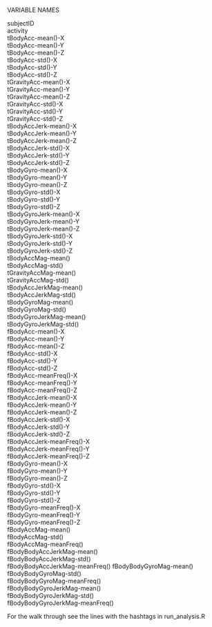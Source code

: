 
VARIABLE NAMES

subjectID                       
activity                        
tBodyAcc-mean()-X              
tBodyAcc-mean()-Y               
tBodyAcc-mean()-Z               
tBodyAcc-std()-X               
tBodyAcc-std()-Y                
tBodyAcc-std()-Z                
tGravityAcc-mean()-X           
tGravityAcc-mean()-Y            
tGravityAcc-mean()-Z           
 tGravityAcc-std()-X            
tGravityAcc-std()-Y             
tGravityAcc-std()-Z             
tBodyAccJerk-mean()-X          
tBodyAccJerk-mean()-Y           
tBodyAccJerk-mean()-Z           
tBodyAccJerk-std()-X           
tBodyAccJerk-std()-Y            
tBodyAccJerk-std()-Z           
tBodyGyro-mean()-X             
tBodyGyro-mean()-Y              
tBodyGyro-mean()-Z              
tBodyGyro-std()-X              
tBodyGyro-std()-Y               
tBodyGyro-std()-Z               
tBodyGyroJerk-mean()-X         
tBodyGyroJerk-mean()-Y          
tBodyGyroJerk-mean()-Z          
tBodyGyroJerk-std()-X          
tBodyGyroJerk-std()-Y           
tBodyGyroJerk-std()-Z           
tBodyAccMag-mean()             
tBodyAccMag-std()               
tGravityAccMag-mean()           
tGravityAccMag-std()           
tBodyAccJerkMag-mean()          
tBodyAccJerkMag-std()           
tBodyGyroMag-mean()            
tBodyGyroMag-std()              
tBodyGyroJerkMag-mean()         
tBodyGyroJerkMag-std()         
fBodyAcc-mean()-X               
fBodyAcc-mean()-Y               
fBodyAcc-mean()-Z              
fBodyAcc-std()-X                
fBodyAcc-std()-Y                
fBodyAcc-std()-Z               
fBodyAcc-meanFreq()-X           
fBodyAcc-meanFreq()-Y           
fBodyAcc-meanFreq()-Z          
fBodyAccJerk-mean()-X           
fBodyAccJerk-mean()-Y           
fBodyAccJerk-mean()-Z          
fBodyAccJerk-std()-X            
fBodyAccJerk-std()-Y            
fBodyAccJerk-std()-Z           
fBodyAccJerk-meanFreq()-X       
fBodyAccJerk-meanFreq()-Y       
fBodyAccJerk-meanFreq()-Z      
fBodyGyro-mean()-X              
fBodyGyro-mean()-Y             
fBodyGyro-mean()-Z             
fBodyGyro-std()-X               
fBodyGyro-std()-Y               
fBodyGyro-std()-Z              
fBodyGyro-meanFreq()-X          
fBodyGyro-meanFreq()-Y          
fBodyGyro-meanFreq()-Z         
fBodyAccMag-mean()              
fBodyAccMag-std()               
fBodyAccMag-meanFreq()         
fBodyBodyAccJerkMag-mean()      
fBodyBodyAccJerkMag-std()       
fBodyBodyAccJerkMag-meanFreq() 
fBodyBodyGyroMag-mean()         
fBodyBodyGyroMag-std()          
fBodyBodyGyroMag-meanFreq()    
fBodyBodyGyroJerkMag-mean()     
fBodyBodyGyroJerkMag-std()      
fBodyBodyGyroJerkMag-meanFreq()

For the walk through see the lines with the hashtags in run_analysis.R


